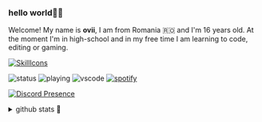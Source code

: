 ### hello world👋🏻
Welcome! My name is <b>ovii</b>, I am from Romania 🇷🇴 and I'm 16 years old. At the moment I'm in high-school and in my free time I am learning to code, editing or gaming.

[![SkillIcons](https://skillicons.dev/icons?i=vscode,cpp,html,css,ps,discord,gmail,twitter,github&perline=5)](https://skillicons.dev)


![status](https://api.statusbadges.me/badge/status/612327579487305745?simple=true)
![playing](https://api.statusbadges.me/badge/playing/612327579487305745)
![vscode](https://api.statusbadges.me/badge/vscode/612327579487305745)
[![spotify](https://api.statusbadges.me/badge/spotify/612327579487305745)](https://api.statusbadges.me/openspotify/612327579487305745)

[![Discord Presence](https://lanyard.kyrie25.me/api/612327579487305745?idleMessage=<3)](https://discord.com/users/612327579487305745)


<details>
  <summary>github stats 🥇</summary> <br>
<img src="https://github-readme-stats.vercel.app/api/top-langs/?username=23ovii&layout=compact&theme=shadow_blue">
</details>
